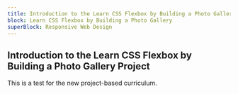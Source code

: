 ```yaml
---
title: Introduction to the Learn CSS Flexbox by Building a Photo Gallery Project
block: Learn CSS Flexbox by Building a Photo Gallery
superBlock: Responsive Web Design
---
```


## Introduction to the Learn CSS Flexbox by Building a Photo Gallery Project

This is a test for the new project-based curriculum.
